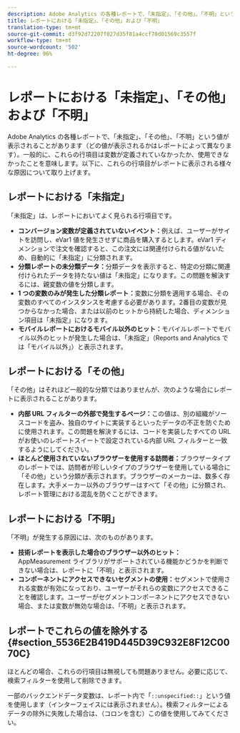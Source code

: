 ```yaml
---
description: Adobe Analytics の各種レポートで、「未指定」、「その他」、「不明」という値が表示されることがあります（どの値が表示されるかはレポートによって異なります）。一般的に、これらの行項目は変数が定義されていなかったか、使用できなかったことを意味します。
title: レポートにおける「未指定」、「その他」および「不明」
translation-type: tm+mt
source-git-commit: d3f92d72207f027d35f81a4ccf70d01569c3557f
workflow-type: tm+mt
source-wordcount: '502'
ht-degree: 96%

---
```



# レポートにおける「未指定」、「その他」および「不明」

Adobe Analytics の各種レポートで、「未指定」、「その他」、「不明」という値が表示されることがあります（どの値が表示されるかはレポートによって異なります）。一般的に、これらの行項目は変数が定義されていなかったか、使用できなかったことを意味します。以下に、これらの行項目がレポートに表示される様々な原因について取り上げます。

## レポートにおける「未指定」

「未指定」は、レポートにおいてよく見られる行項目です。

* **コンバージョン変数が定義されていないイベント：**&#x200B;例えば、ユーザーがサイトを訪問し、eVar1 値を発生させずに商品を購入するとします。eVar1 ディメンションで注文を確認すると、この注文には関連付けられる値がないため、自動的に「未指定」に分類されます。
* **分類レポートの未分類データ：**&#x200B;分類データを表示すると、特定の分類に関連付けられたデータを持たない値は「未指定」になります。この問題を解決するには、親変数の値を分類します。
* **1 つの変数のみが発生した分類レポート：**&#x200B;変数に分類を適用する場合、その変数のすべてのインスタンスを考慮する必要があります。2番目の変数が見つからなかった場合、または以前のヒットから持続した場合、ディメンション項目は「未指定」になります。
* **モバイルレポートにおけるモバイル以外のヒット：**&#x200B;モバイルレポートでモバイル以外のヒットが発生した場合は、「未指定」（Reports and Analytics では「モバイル以外」）と表示されます。

## レポートにおける「その他」

「その他」はそれほど一般的な分類ではありませんが、次のような場合にレポートに表示されることがあります。

* **内部 URL フィルターの外部で発生するページ：**&#x200B;この値は、別の組織がソースコードを盗み、独自のサイトに実装するといったデータの不正を防ぐために使用されます。この問題を解決するには、コードを実装したすべての URL がお使いのレポートスイートで設定されている内部 URL フィルターと一致するようにしてください。
* **ほとんど使用されていないブラウザーを使用する訪問者：**&#x200B;ブラウザータイプのレポートでは、訪問者が珍しいタイプのブラウザーを使用している場合に「その他」という分類が表示されます。ブラウザーのメーカーは、数多く存在します。大手メーカー以外のブラウザーはすべて「その他」に分類され、レポート管理における混乱を防ぐことができます。

## レポートにおける「不明」

「不明」が発生する原因には、次のものがあります。

* **技術レポートを表示した場合のブラウザー以外のヒット：** AppMeasurement ライブラリがサポートされている機能かどうかを判断できない場合は、レポートに「不明」と表示されます。
* **コンポーネントにアクセスできないセグメントの使用：**&#x200B;セグメントで使用される変数が有効になっており、ユーザーがそれらの変数にアクセスできることを確認します。ユーザーがセグメントコンポーネントにアクセスできない場合、または変数が無効な場合は、「不明」と表示されます。

## レポートでこれらの値を除外する {#section_5536E2B419D445D39C932E8F12C0070C}

ほとんどの場合、これらの行項目は無視しても問題ありません。必要に応じて、検索フィルターを使用して削除できます。

一部のバックエンドデータ変数は、レポート内で「`::unspecified::`」という値を使用します（インターフェイスには表示されません）。検索フィルターによるデータの除外に失敗した場合は、（コロンを含む）この値を使用してみてください。
